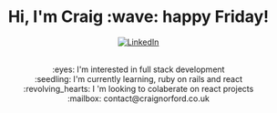 <h1 align='center'>
    Hi, I'm Craig :wave: happy Friday!
</h1>

<div align="center">
    <a href="https://www.linkedin.com/in/craig-norford-9a33838a/">
        <img align="center" alt="LinkedIn" src="https://img.shields.io/badge/linkedin-%230077B5.svg?style=for-the-badge&logo=linkedin&logoColor=white"/>
    </a><br /><br />
    <p>:eyes:  I'm interested in full stack development<br />
    :seedling:  I'm currently learning, ruby on rails and react<br />
    :revolving_hearts: I 'm looking to colaberate on react projects<br />
    :mailbox:  contact@craignorford.co.uk</p>
</div>


